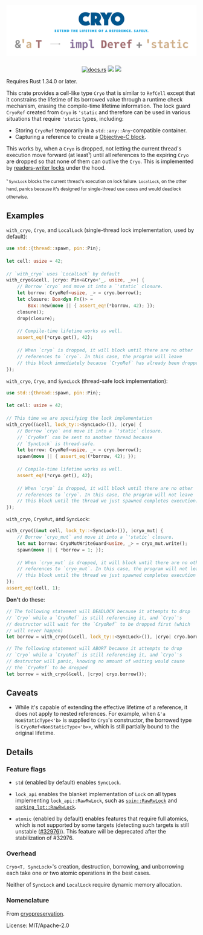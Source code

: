<h1 align="center">
<img src="doc/banner.svg" alt="Cryo — Extend the lifetime of a reference. Safely.">
</h1>

<p align="center">
<a href="https://docs.rs/cryo/"><img src="https://docs.rs/cryo/badge.svg" alt="docs.rs"></a> <a href="https://crates.io/crates/cryo"><img src="https://img.shields.io/crates/v/cryo"></a> <img src="https://img.shields.io/badge/license-MIT%2FApache--2.0-blue">
</p>

Requires Rust 1.34.0 or later.

This crate provides a cell-like type `Cryo` that is similar to `RefCell`
except that it constrains the lifetime of its borrowed value
through a runtime check mechanism, erasing the compile-time lifetime
information. The lock guard `CryoRef` created from `Cryo` is
`'static` and therefore can be used in various situations that require
`'static` types, including:

 - Storing `CryoRef` temporarily in a `std::any::Any`-compatible container.
 - Capturing a reference to create a [Objective-C block](https://crates.io/crates/block).

This works by, when a `Cryo` is dropped, not letting the current thread's
execution move forward (at least¹) until all references to the expiring
`Cryo` are dropped so that none of them can outlive the `Cryo`.
This is implemented by [readers-writer locks] under the hood.

[readers-writer locks]: https://en.wikipedia.org/wiki/Readers–writer_lock

<sub>¹ `SyncLock` blocks the current thread's execution on lock failure.
`LocalLock`, on the other hand, panics because it's designed for
single-thread use cases and would deadlock otherwise.</sub>

## Examples

`with_cryo`, `Cryo`, and `LocalLock` (single-thread lock
implementation, used by default):

```rust
use std::{thread::spawn, pin::Pin};

let cell: usize = 42;

// `with_cryo` uses `LocalLock` by default
with_cryo(&cell, |cryo: Pin<&Cryo<'_, usize, _>>| {
    // Borrow `cryo` and move it into a `'static` closure.
    let borrow: CryoRef<usize, _> = cryo.borrow();
    let closure: Box<dyn Fn()> =
        Box::new(move || { assert_eq!(*borrow, 42); });
    closure();
    drop(closure);

    // Compile-time lifetime works as well.
    assert_eq!(*cryo.get(), 42);

    // When `cryo` is dropped, it will block until there are no other
    // references to `cryo`. In this case, the program will leave
    // this block immediately because `CryoRef` has already been dropped.
});
```

`with_cryo`, `Cryo`, and `SyncLock` (thread-safe lock implementation):

```rust
use std::{thread::spawn, pin::Pin};

let cell: usize = 42;

// This time we are specifying the lock implementation
with_cryo((&cell, lock_ty::<SyncLock>()), |cryo| {
    // Borrow `cryo` and move it into a `'static` closure.
    // `CryoRef` can be sent to another thread because
    // `SyncLock` is thread-safe.
    let borrow: CryoRef<usize, _> = cryo.borrow();
    spawn(move || { assert_eq!(*borrow, 42); });

    // Compile-time lifetime works as well.
    assert_eq!(*cryo.get(), 42);

    // When `cryo` is dropped, it will block until there are no other
    // references to `cryo`. In this case, the program will not leave
    // this block until the thread we just spawned completes execution.
});
```

`with_cryo`, `CryoMut`, and `SyncLock`:

```rust
with_cryo((&mut cell, lock_ty::<SyncLock>()), |cryo_mut| {
    // Borrow `cryo_mut` and move it into a `'static` closure.
    let mut borrow: CryoMutWriteGuard<usize, _> = cryo_mut.write();
    spawn(move || { *borrow = 1; });

    // When `cryo_mut` is dropped, it will block until there are no other
    // references to `cryo_mut`. In this case, the program will not leave
    // this block until the thread we just spawned completes execution
});
assert_eq!(cell, 1);
```

**Don't** do these:

```rust
// The following statement will DEADLOCK because it attempts to drop
// `Cryo` while a `CryoRef` is still referencing it, and `Cryo`'s
// destructor will wait for the `CryoRef` to be dropped first (which
// will never happen)
let borrow = with_cryo((&cell, lock_ty::<SyncLock>()), |cryo| cryo.borrow());
```

```rust
// The following statement will ABORT because it attempts to drop
// `Cryo` while a `CryoRef` is still referencing it, and `Cryo`'s
// destructor will panic, knowing no amount of waiting would cause
// the `CryoRef` to be dropped
let borrow = with_cryo(&cell, |cryo| cryo.borrow());
```

## Caveats

- While it's capable of extending the effective lifetime of a reference,
  it does not apply to nested references. For example, when
  `&'a NonStaticType<'b>` is supplied to `Cryo`'s constructor, the
  borrowed type is `CryoRef<NonStaticType<'b>>`, which is still partially
  bound to the original lifetime.

## Details

### Feature flags

 - `std` (enabled by default) enables `SyncLock`.

 - `lock_api` enables the blanket implementation of `Lock` on
   all types implementing `lock_api::RawRwLock`, such as
   [`spin::RawRwLock`][] and [`parking_lot::RawRwLock`][].

 - `atomic` (enabled by default) enables features that require full atomics,
   which is not supported by some targets (detecting such targets is still
   unstable ([#32976][])). This feature will be deprecated after the
   stabilization of #32976.

[`spin::RawRwLock`]: https://docs.rs/spin/0.9.0/spin/type.RwLock.html
[`parking_lot::RawRwLock`]: https://docs.rs/parking_lot/0.11.1/parking_lot/struct.RawRwLock.html
[#32976]: https://github.com/rust-lang/rust/issues/32976

### Overhead

`Cryo<T, SyncLock>`'s creation, destruction, borrowing, and unborrowing
each take one or two atomic operations in the best cases.

Neither of `SyncLock` and `LocalLock` require dynamic memory allocation.

### Nomenclature

From [cryopreservation](https://en.wikipedia.org/wiki/Cryopreservation).


License: MIT/Apache-2.0
